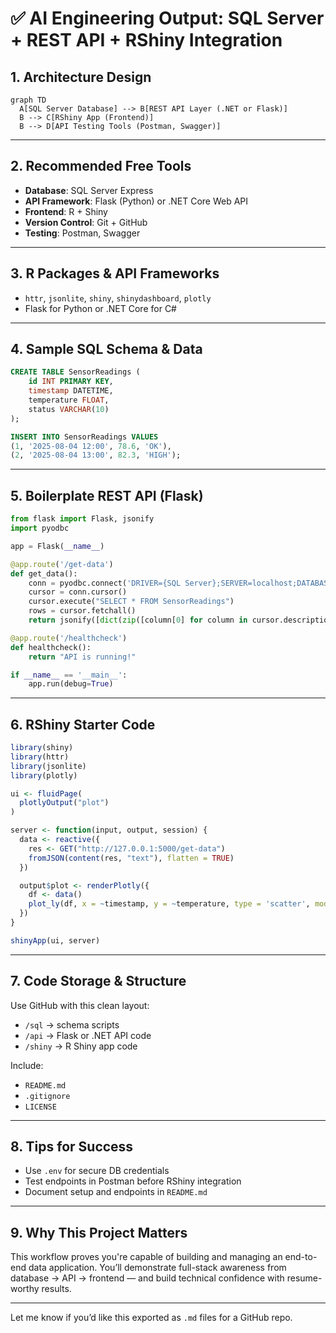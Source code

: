 # ✅ AI Engineering Output: SQL Server + REST API + RShiny Integration

## 1. Architecture Design

```mermaid
graph TD
  A[SQL Server Database] --> B[REST API Layer (.NET or Flask)]
  B --> C[RShiny App (Frontend)]
  B --> D[API Testing Tools (Postman, Swagger)]
```

---

## 2. Recommended Free Tools

* **Database**: SQL Server Express
* **API Framework**: Flask (Python) or .NET Core Web API
* **Frontend**: R + Shiny
* **Version Control**: Git + GitHub
* **Testing**: Postman, Swagger

---

## 3. R Packages & API Frameworks

* `httr`, `jsonlite`, `shiny`, `shinydashboard`, `plotly`
* Flask for Python or .NET Core for C#

---

## 4. Sample SQL Schema & Data

```sql
CREATE TABLE SensorReadings (
    id INT PRIMARY KEY,
    timestamp DATETIME,
    temperature FLOAT,
    status VARCHAR(10)
);

INSERT INTO SensorReadings VALUES
(1, '2025-08-04 12:00', 78.6, 'OK'),
(2, '2025-08-04 13:00', 82.3, 'HIGH');
```

---

## 5. Boilerplate REST API (Flask)

```python
from flask import Flask, jsonify
import pyodbc

app = Flask(__name__)

@app.route('/get-data')
def get_data():
    conn = pyodbc.connect('DRIVER={SQL Server};SERVER=localhost;DATABASE=test;Trusted_Connection=yes;')
    cursor = conn.cursor()
    cursor.execute("SELECT * FROM SensorReadings")
    rows = cursor.fetchall()
    return jsonify([dict(zip([column[0] for column in cursor.description], row)) for row in rows])

@app.route('/healthcheck')
def healthcheck():
    return "API is running!"

if __name__ == '__main__':
    app.run(debug=True)
```

---

## 6. RShiny Starter Code

```r
library(shiny)
library(httr)
library(jsonlite)
library(plotly)

ui <- fluidPage(
  plotlyOutput("plot")
)

server <- function(input, output, session) {
  data <- reactive({
    res <- GET("http://127.0.0.1:5000/get-data")
    fromJSON(content(res, "text"), flatten = TRUE)
  })

  output$plot <- renderPlotly({
    df <- data()
    plot_ly(df, x = ~timestamp, y = ~temperature, type = 'scatter', mode = 'lines+markers')
  })
}

shinyApp(ui, server)
```

---

## 7. Code Storage & Structure

Use GitHub with this clean layout:

* `/sql` → schema scripts
* `/api` → Flask or .NET API code
* `/shiny` → R Shiny app code

Include:

* `README.md`
* `.gitignore`
* `LICENSE`

---

## 8. Tips for Success

* Use `.env` for secure DB credentials
* Test endpoints in Postman before RShiny integration
* Document setup and endpoints in `README.md`

---

## 9. Why This Project Matters

This workflow proves you're capable of building and managing an end-to-end data application. You’ll demonstrate full-stack awareness from database → API → frontend — and build technical confidence with resume-worthy results.

---

Let me know if you’d like this exported as `.md` files for a GitHub repo.
